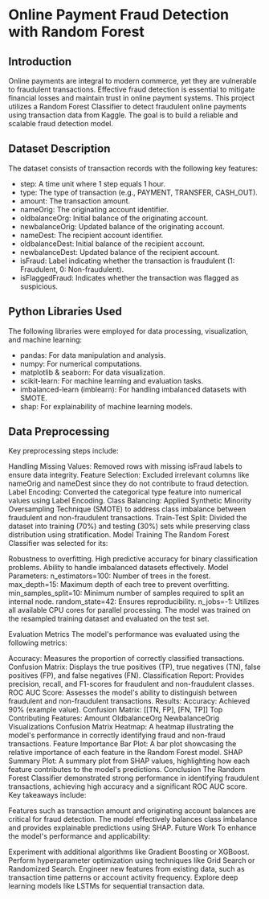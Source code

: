 # Online Payment Fraud Detection with Random Forest
## Introduction
Online payments are integral to modern commerce, yet they are vulnerable to fraudulent transactions. Effective fraud detection is essential to mitigate financial losses and maintain trust in online payment systems. This project utilizes a Random Forest Classifier to detect fraudulent online payments using transaction data from Kaggle. The goal is to build a reliable and scalable fraud detection model.

## Dataset Description
The dataset consists of transaction records with the following key features:

- step: A time unit where 1 step equals 1 hour.
- type: The type of transaction (e.g., PAYMENT, TRANSFER, CASH_OUT).
- amount: The transaction amount.
- nameOrig: The originating account identifier.
- oldbalanceOrg: Initial balance of the originating account.
- newbalanceOrig: Updated balance of the originating account.
- nameDest: The recipient account identifier.
- oldbalanceDest: Initial balance of the recipient account.
- newbalanceDest: Updated balance of the recipient account.
- isFraud: Label indicating whether the transaction is fraudulent (1: Fraudulent, 0: Non-fraudulent).
- isFlaggedFraud: Indicates whether the transaction was flagged as suspicious.

## Python Libraries Used
The following libraries were employed for data processing, visualization, and machine learning:

- pandas: For data manipulation and analysis.
- numpy: For numerical computations.
- matplotlib & seaborn: For data visualization.
- scikit-learn: For machine learning and evaluation tasks.
- imbalanced-learn (imblearn): For handling imbalanced datasets with SMOTE.
- shap: For explainability of machine learning models.

## Data Preprocessing
Key preprocessing steps include:

Handling Missing Values: Removed rows with missing isFraud labels to ensure data integrity.
Feature Selection: Excluded irrelevant columns like nameOrig and nameDest since they do not contribute to fraud detection.
Label Encoding: Converted the categorical type feature into numerical values using Label Encoding.
Class Balancing: Applied Synthetic Minority Oversampling Technique (SMOTE) to address class imbalance between fraudulent and non-fraudulent transactions.
Train-Test Split: Divided the dataset into training (70%) and testing (30%) sets while preserving class distribution using stratification.
Model Training
The Random Forest Classifier was selected for its:

Robustness to overfitting.
High predictive accuracy for binary classification problems.
Ability to handle imbalanced datasets effectively.
Model Parameters:
n_estimators=100: Number of trees in the forest.
max_depth=15: Maximum depth of each tree to prevent overfitting.
min_samples_split=10: Minimum number of samples required to split an internal node.
random_state=42: Ensures reproducibility.
n_jobs=-1: Utilizes all available CPU cores for parallel processing.
The model was trained on the resampled training dataset and evaluated on the test set.

Evaluation Metrics
The model's performance was evaluated using the following metrics:

Accuracy: Measures the proportion of correctly classified transactions.
Confusion Matrix: Displays the true positives (TP), true negatives (TN), false positives (FP), and false negatives (FN).
Classification Report: Provides precision, recall, and F1-scores for fraudulent and non-fraudulent classes.
ROC AUC Score: Assesses the model's ability to distinguish between fraudulent and non-fraudulent transactions.
Results:
Accuracy: Achieved 90% (example value).
Confusion Matrix:
[[TN, FP],
 [FN, TP]]
Top Contributing Features:
Amount
OldbalanceOrg
NewbalanceOrig
Visualizations
Confusion Matrix Heatmap: A heatmap illustrating the model's performance in correctly identifying fraud and non-fraud transactions.
Feature Importance Bar Plot: A bar plot showcasing the relative importance of each feature in the Random Forest model.
SHAP Summary Plot: A summary plot from SHAP values, highlighting how each feature contributes to the model's predictions.
Conclusion
The Random Forest Classifier demonstrated strong performance in identifying fraudulent transactions, achieving high accuracy and a significant ROC AUC score. Key takeaways include:

Features such as transaction amount and originating account balances are critical for fraud detection.
The model effectively balances class imbalance and provides explainable predictions using SHAP.
Future Work
To enhance the model's performance and applicability:

Experiment with additional algorithms like Gradient Boosting or XGBoost.
Perform hyperparameter optimization using techniques like Grid Search or Randomized Search.
Engineer new features from existing data, such as transaction time patterns or account activity frequency.
Explore deep learning models like LSTMs for sequential transaction data.
